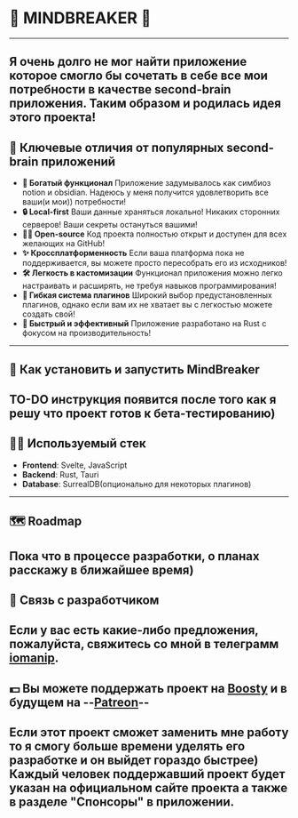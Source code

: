 # 🧠 MINDBREAKER 🧠
---
Я очень долго не мог найти приложение которое смогло бы сочетать в себе все мои потребности в качестве second-brain приложения. Таким образом и родилась идея этого проекта!
---
## 🔑 Ключевые отличия от популярных second-brain приложений
- **🔮 Богатый функционал** Приложение задумывалось как симбиоз notion и obsidian. Надеюсь у меня получится удовлетворить все ваши(и мои)) потребности!
- **🔒 Local-first** Ваши данные храняться локально! Никаких сторонних серверов! Ваши секреты остануться вашими!
- **⛓️‍💥 Open-source** Код проекта полностью открыт и доступен для всех желающих на GitHub!
- **✨ Кроссплатформенность** Если ваша платформа пока не поддерживается, вы можете просто пересобрать его из исходников!
- **🛠️ Легкость в кастомизации** Функционал приложения можно легко настраивать и расширять, не требуя навыков программирования!
- **💪 Гибкая система плагинов** Широкий выбор предустановленных плагинов, однако если вам их не хватает вы с легкостью можете создать свой!
- **🚀 Быстрый и эффективный** Приложение разработано на Rust с фокусом на производительность!
---
## 📝 Как установить и запустить MindBreaker
**TO-DO** инструкция появится после того как я решу что проект готов к бета-тестированию)
---
## 🧑‍💻 Используемый стек
- **Frontend**: Svelte, JavaScript
- **Backend**: Rust, Tauri
- **Database**: SurrealDB(опционально для некоторых плагинов)
---
## 🗺️ Roadmap
Пока что в процессе разработки, о планах расскажу в ближайшее время)
---
## 📝 Связь с разработчиком
Если у вас есть какие-либо предложения, пожалуйста, свяжитесь со мной в телеграмм [iomanip](https://t.me/GhostOfTranshumanist).
---
## 💵 Вы можете поддержать проект на [Boosty]() и в будущем на --[Patreon]()--
Если этот проект сможет заменить мне работу то я смогу больше времени уделять его разработке и он выйдет гораздо быстрее)
Каждый человек поддержавший проект будет указан на официальном сайте проекта а также в разделе "Спонсоры" в приложении.
---
